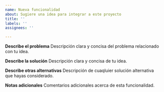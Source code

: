 ```yaml
---
name: Nueva funcionalidad
about: Sugiere una idea para integrar a este proyecto
title: ''
labels: ''
assignees: ''

---
```


**Describe el problema**
Descripción clara y concisa del problema relacionado con tu idea.

**Describe la solución**
Descripción clara y concisa de tu idea.

**Describe otras alternativas**
Descripción de cuaqluier solución alternativa que hayas considerado.

**Notas adicionales**
Comentarios adicionales acerca de esta funcionalidad.
